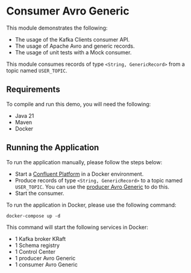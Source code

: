 # Consumer Avro Generic

This module demonstrates the following:

- The usage of the Kafka Clients consumer API.
- The usage of Apache Avro and generic records.
- The usage of unit tests with a Mock consumer.

This module consumes records of type `<String, GenericRecord>` from a topic named `USER_TOPIC`.

## Requirements

To compile and run this demo, you will need the following:

- Java 21
- Maven
- Docker

## Running the Application

To run the application manually, please follow the steps below:

- Start a [Confluent Platform](https://docs.confluent.io/platform/current/quickstart/ce-docker-quickstart.html#step-1-download-and-start-cp) in a Docker environment.
- Produce records of type `<String, GenericRecord>` to a topic named `USER_TOPIC`. You can use the [producer Avro Generic](../../kafka-producer-quickstarts/kafka-producer-avro-generic) to do this.
- Start the consumer.

To run the application in Docker, please use the following command:

```console
docker-compose up -d
```

This command will start the following services in Docker:

- 1 Kafka broker KRaft
- 1 Schema registry
- 1 Control Center
- 1 producer Avro Generic
- 1 consumer Avro Generic

